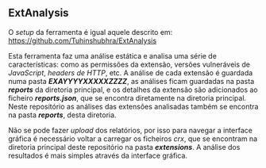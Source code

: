 ## ExtAnalysis

O *setup* da ferramenta é igual aquele descrito em: <https://github.com/Tuhinshubhra/ExtAnalysis>

Esta ferramenta faz uma análise estática e analisa uma série de características: como as permissões da extensão, versões vulneráveis de *JavaScript*, *headers de HTTP*, etc.
A análise de cada extensão é guardada numa pasta ***EXAYYYYXXXXXZZZZ***, as análises ficam guardadas na pasta ***reports*** da diretoria principal, e os detalhes da extensão são adicionados ao ficheiro ***reports.json***, que se encontra diretamente na diretoria principal.
Neste repositório as análises das extensões analisadas também se encontra na pasta ***reports***, desta diretoria.

Não se pode fazer *upload* dos relatórios, por isso para navegar a interface gráfica é necessário voltar a carregar os ficheiros *crx*, que se encontram na diretoria principal deste repositório na pasta ***extensions***. A análise dos resultados é mais simples através da interface gráfica.
